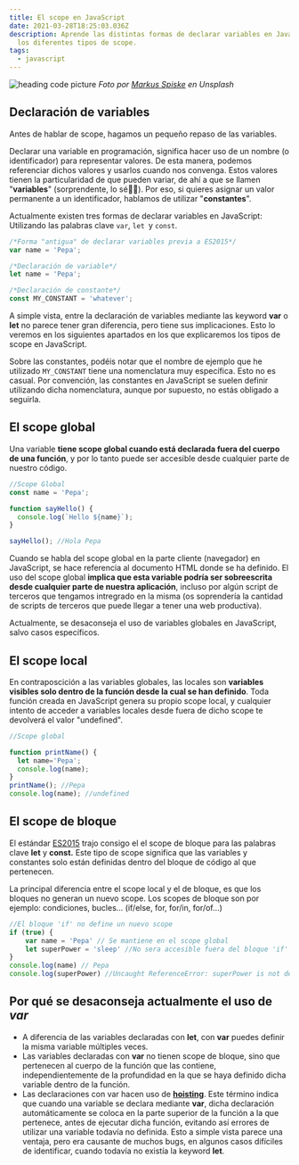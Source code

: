 ```yaml
---
title: El scope en JavaScript
date: 2021-03-28T18:25:03.036Z
description: Aprende las distintas formas de declarar variables en JavaScript y
  los diferentes tipos de scope.
tags:
  - javascript
---
```

![heading code picture](https://images.unsplash.com/photo-1542903660-eedba2cda473?ixlib=rb-1.2.1&ixid=MXwxMjA3fDB8MHxwaG90by1wYWdlfHx8fGVufDB8fHw%3D&auto=format&fit=crop&w=1650&q=80 "heading code picture")
*Foto por [Markus Spiske](https://unsplash.com/@markusspiske) en Unsplash*

## Declaración de variables

Antes de hablar de scope, hagamos un pequeño repaso de las variables.

Declarar una variable en programación, significa hacer uso de un nombre (o identificador) para representar valores. De esta manera, podemos referenciar dichos valores y usarlos cuando nos convenga. Estos valores tienen la particularidad de que pueden variar, de ahí a que se llamen "**variables**" (sorprendente, lo sé🕵️‍♂️). Por eso, si quieres asignar un valor permanente a un identificador, hablamos de utilizar "**constantes**".

Actualmente existen tres formas de declarar variables en JavaScript: Utilizando las palabras clave `var`, `let `y `const`.

```javascript
/*Forma "antigua" de declarar variables previa a ES2015*/
var name = 'Pepa';

/*Declaración de variable*/
let name = 'Pepa';

/*Declaración de constante*/
const MY_CONSTANT = 'whatever';
```

A simple vista, entre la declaración de variables mediante las keyword **var** o **let** no parece tener gran diferencia, pero tiene sus implicaciones. Esto lo veremos en los siguientes apartados en los que explicaremos los tipos de scope en JavaScript.

Sobre las constantes, podéis notar que el nombre de ejemplo que he utilizado `MY_CONSTANT` tiene una nomenclatura muy específica. Esto no es casual. Por convención, las constantes en JavaScript se suelen definir utilizando dicha nomenclatura, aunque por supuesto, no estás obligado a seguirla.

## El scope global

Una variable **tiene scope global cuando está declarada fuera del cuerpo de una función**, y por lo tanto puede ser accesible desde cualquier parte de nuestro código. 

```javascript
//Scope Global
const name = 'Pepa';

function sayHello() {
  console.log(`Hello ${name}`);
}

sayHello(); //Hola Pepa
```

Cuando se habla del scope global en la parte cliente (navegador) en JavaScript, se hace referencia al documento HTML donde se ha definido. El uso del scope global **implica que esta variable podría ser sobreescrita desde cualquier parte de nuestra aplicación**, incluso por algún script de terceros que tengamos intregrado en la misma (os soprendería la cantidad de scripts de terceros que puede llegar a tener una web productiva).  

Actualmente, se desaconseja el uso de variables globales en JavaScript, salvo casos específicos.

## El scope local

En contraposcición a las variables globales, las locales son **variables visibles solo dentro de la función desde la cual se han definido**. Toda función creada en JavaScript genera su propio scope local, y cualquier intento de acceder a variables locales desde fuera de dicho scope te devolverá el valor "undefined".

```javascript
//Scope global

function printName() {
  let name='Pepa';
  console.log(name);
}
printName(); //Pepa
console.log(name); //undefined
```

## El scope de bloque

El estándar [ES2015](https://262.ecma-international.org/6.0/) trajo consigo el el scope de bloque para las palabras clave **let** y **const.** Este tipo de scope significa que las variables y constantes solo están definidas dentro del bloque de código al que pertenecen.

La principal diferencia entre el scope local y el de bloque, es que los bloques no generan un nuevo scope. Los scopes de bloque son por ejemplo: condiciones, bucles... (if/else, for, for/in, for/of...)

```javascript
//El bloque 'if' no define un nuevo scope
if (true) {
    var name = 'Pepa' // Se mantiene en el scope global
    let superPower = 'sleep' //No sera accesible fuera del bloque 'if'
}
console.log(name) // Pepa
console.log(superPower) //Uncaught ReferenceError: superPower is not defined
```

## Por qué se desaconseja actualmente el uso de *var*

* A diferencia de las variables declaradas con **let**, con **var** puedes definir la misma variable múltiples veces.
* Las variables declaradas con **var** no tienen scope de bloque, sino que pertenecen al cuerpo de la función que las contiene, independientemente de la profundidad en la que se haya definido dicha variable dentro de la función.
* Las declaraciones con var hacen uso de **[hoisting](https://developer.mozilla.org/es/docs/Glossary/Hoisting)**. Este término indica que cuando una variable se declara mediante **var**, dicha declaración automáticamente se coloca en la parte superior de la función a la que pertenece, antes de ejecutar dicha función, evitando así errores de utilizar una variable todavía no definida. Esto a simple vista parece una ventaja, pero era causante de muchos bugs, en algunos casos difíciles de identificar, cuando todavía no existía la keyword **let**.